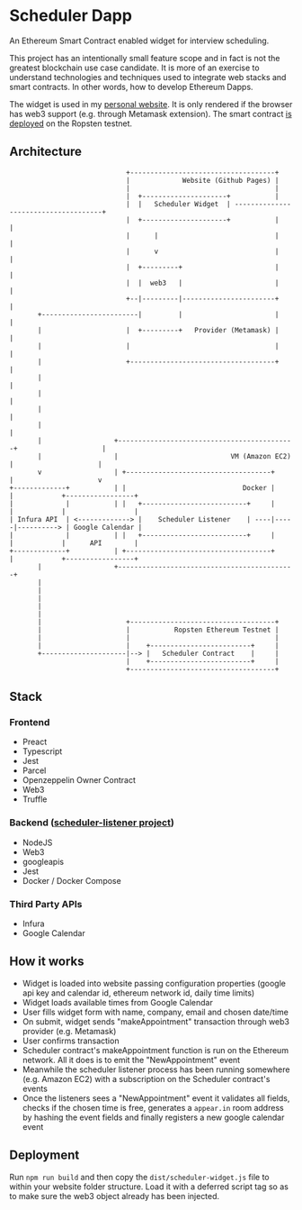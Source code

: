 # Scheduler Dapp

An Ethereum Smart Contract enabled widget for interview scheduling.

This project has an intentionally small feature scope and in fact is not the greatest blockchain use case candidate. It is more of an exercise to understand technologies and techniques used to integrate web stacks and smart contracts. In other words, how to develop Ethereum Dapps.

The widget is used in my [personal website](https://www.secbit.com.br). It is only rendered if the browser has web3 support (e.g. through Metamask extension). The smart contract [is deployed](https://ropsten.etherscan.io/tx/0x4ac7a94bcec986d7435af94fd171681d818ef10cc2812a0089c5557604497a89) on the Ropsten testnet.

## Architecture

```
                             +------------------------------------+                                    
                             |             Website (Github Pages) |                                    
                             |                                    |                                    
                             |  +---------------------+           |                                    
                             |  |   Scheduler Widget  | -------------------------------------+         
                             |  +---------------------+           |                          |         
                             |      |                             |                          |         
                             |      v                             |                          |         
                             |  +---------+                       |                          |         
                             |  |  web3   |                       |                          |         
                             +--|---------|-----------------------+                          |         
       +------------------------|         |                       |                          |         
       |                     |  +---------+   Provider (Metamask) |                          |         
       |                     |                                    |                          |         
       |                     +------------------------------------+                          |         
       |                                                                                     |         
       |                                                                                     |         
       |                                                                                     |         
       |                                                                                     |         
       |                  +--------------------------------------------+                     |         
       |                  |                            VM (Amazon EC2) |                     |         
       v                  | +------------------------------------+     |                     v         
+-------------+           | |                             Docker |     |            +-----------------+
|             |           | |   +--------------------------+     |     |            |                 |
| Infura API  | <-------------> |    Scheduler Listener    | ----|-----|----------> | Google Calendar |
|             |           | |   +--------------------------+     |     |            |      API        |
+-------------+           | +------------------------------------+     |            +-----------------+
       |                  +--------------------------------------------+                               
       |                                                                                               
       |                                                                                               
       |                                                                                               
       |                                                                                               
       |                                                                                               
       |                     +------------------------------------+                                    
       |                     |           Ropsten Ethereum Testnet |                                    
       |                     |                                    |                                    
       |                     |    +-------------------------+     |                                    
       +---------------------|--> |   Scheduler Contract    |     |                                    
                             |    +-------------------------+     |                                    
                             +------------------------------------+                                    
```

## Stack

### Frontend

- Preact
- Typescript
- Jest
- Parcel
- Openzeppelin Owner Contract
- Web3
- Truffle

### Backend ([scheduler-listener project](https://github.com/felipewer/scheduler-listener))

- NodeJS
- Web3
- googleapis
- Jest
- Docker / Docker Compose

### Third Party APIs

- Infura
- Google Calendar

## How it works

- Widget is loaded into website passing configuration properties (google api key and calendar id, ethereum network id, daily time limits)
- Widget loads available times from Google Calendar
- User fills widget form with name, company, email and chosen date/time 
- On submit, widget sends "makeAppointment" transaction through web3 provider (e.g. Metamask)
- User confirms transaction
- Scheduler contract's makeAppointment function is run on the Ethereum network. All it does is to emit the "NewAppointment" event
- Meanwhile the scheduler listener process has been running somewhere (e.g. Amazon EC2) with a subscription on the Scheduler contract's events
- Once the listeners sees a "NewAppointment" event it validates all fields, checks if the chosen time is free, generates a `appear.in` room address by hashing the event fields and finally registers a new google calendar event

## Deployment

Run `npm run build` and then copy the `dist/scheduler-widget.js` file to within your website folder structure. Load it with a deferred script tag so as to make sure the web3 object already has been injected.
